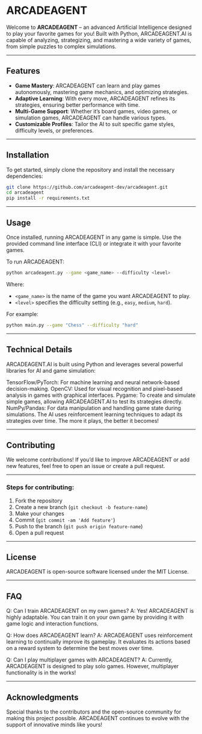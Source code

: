 
# ARCADEAGENT

Welcome to **ARCADEAGENT** – an advanced Artificial Intelligence designed to play your favorite games for you! Built with Python, ARCADEAGENT.AI is capable of analyzing, strategizing, and mastering a wide variety of games, from simple puzzles to complex simulations.

---

## Features

- **Game Mastery**: ARCADEAGENT can learn and play games autonomously, mastering game mechanics, and optimizing strategies.
- **Adaptive Learning**: With every move, ARCADEAGENT refines its strategies, ensuring better performance with time.
- **Multi-Game Support**: Whether it’s board games, video games, or simulation games, ARCADEAGENT can handle various types.
- **Customizable Profiles**: Tailor the AI to suit specific game styles, difficulty levels, or preferences.

---

## Installation

To get started, simply clone the repository and install the necessary dependencies:

```bash
git clone https://github.com/arcadeagent-dev/arcadeagent.git
cd arcadeagent
pip install -r requirements.txt
```

---

## Usage

Once installed, running ARCADEAGENT in any game is simple. Use the provided command line interface (CLI) or integrate it with your favorite games.

To run ARCADEAGENT:

```bash
python arcadeagent.py --game <game_name> --difficulty <level>
```

Where:
- `<game_name>` is the name of the game you want ARCADEAGENT to play.
- `<level>` specifies the difficulty setting (e.g., `easy`, `medium`, `hard`).

For example:
```bash
python main.py --game "Chess" --difficulty "hard"
```

---

## Technical Details
ARCADEAGENT.AI is built using Python and leverages several powerful libraries for AI and game simulation:

TensorFlow/PyTorch: For machine learning and neural network-based decision-making.
OpenCV: Used for visual recognition and pixel-based analysis in games with graphical interfaces.
Pygame: To create and simulate simple games, allowing ARCADEAGENT.AI to test its strategies directly.
NumPy/Pandas: For data manipulation and handling game state during simulations.
The AI uses reinforcement learning techniques to adapt its strategies over time. The more it plays, the better it becomes!

---

## Contributing

We welcome contributions! If you’d like to improve ARCADEAGENT or add new features, feel free to open an issue or create a pull request.

---

### Steps for contributing:
1. Fork the repository
2. Create a new branch (`git checkout -b feature-name`)
3. Make your changes
4. Commit (`git commit -am 'Add feature'`)
5. Push to the branch (`git push origin feature-name`)
6. Open a pull request

---

## License

ARCADEAGENT is open-source software licensed under the MIT License.

---

## FAQ

Q: Can I train ARCADEAGENT on my own games?
A: Yes! ARCADEAGENT is highly adaptable. You can train it on your own game by providing it with game logic and interaction functions.

Q: How does ARCADEAGENT learn?
A: ARCADEAGENT uses reinforcement learning to continually improve its gameplay. It evaluates its actions based on a reward system to determine the best moves over time.

Q: Can I play multiplayer games with ARCADEAGENT?
A: Currently, ARCADEAGENT is designed to play solo games. However, multiplayer functionality is in the works!

---

## Acknowledgments

Special thanks to the contributors and the open-source community for making this project possible. ARCADEAGENT continues to evolve with the support of innovative minds like yours!


